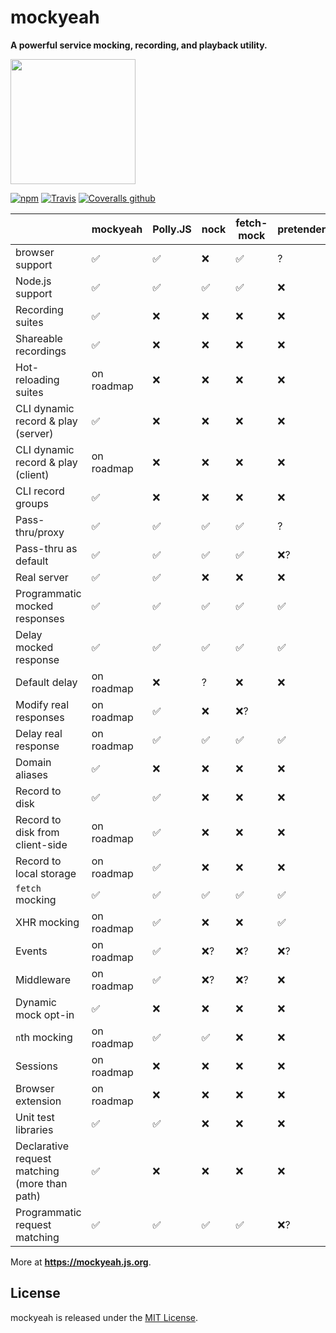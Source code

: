 # mockyeah

**A powerful service mocking, recording, and playback utility.**

<img src="packages/mockyeah-docs/src/images/logo/mockyeah-600.png" height="200" />

[![npm](https://img.shields.io/npm/v/@mockyeah/server.svg)](https://www.npmjs.com/package/@mockyeah/server)
[![Travis](https://img.shields.io/travis/mockyeah/mockyeah.svg)](https://travis-ci.org/mockyeah/mockyeah)
[![Coveralls github](https://img.shields.io/coveralls/github/mockyeah/mockyeah.svg)](https://coveralls.io/github/mockyeah/mockyeah)

|  | mockyeah | Polly.JS | nock | fetch-mock | pretender |
|--|--|--|--|--|--|
| browser support | :white_check_mark: | :white_check_mark: | :x: | :white_check_mark: | ? |
| Node.js support | :white_check_mark: | :white_check_mark: | :white_check_mark: | :white_check_mark: | :x: |
| Recording suites | :white_check_mark: | :x: | :x: | :x: | :x: |
| Shareable recordings | :white_check_mark: | :x: | :x: | :x: | :x: |
| Hot-reloading suites | on roadmap | :x: | :x: | :x: | :x: |
| CLI dynamic record & play (server) | :white_check_mark: | :x: | :x: | :x: | :x: |
| CLI dynamic record & play (client) | on roadmap | :x: | :x: | :x: | :x: |
| CLI record groups | :white_check_mark: | :x: | :x: | :x: | :x: |
| Pass-thru/proxy | :white_check_mark: | :white_check_mark: | :white_check_mark: | :white_check_mark: | ? |
| Pass-thru as default | :white_check_mark: | :white_check_mark: | :white_check_mark: | :white_check_mark: | :x:? |
| Real server | :white_check_mark: | :white_check_mark: | :x: | :x: | :x: |
| Programmatic mocked responses | :white_check_mark: | :white_check_mark: | :white_check_mark: | :white_check_mark: | :white_check_mark: |
| Delay mocked response | :white_check_mark: | :white_check_mark: | :white_check_mark: | :white_check_mark: | :white_check_mark: |
| Default delay | on roadmap | :x: | ? | :x: | :x: |
| Modify real responses | on roadmap | :white_check_mark: | :x: | :x:? |
| Delay real response | on roadmap | :white_check_mark: | :white_check_mark: | :white_check_mark: | :white_check_mark: |
| Domain aliases | :white_check_mark: | :x: | :x: | :x: | :x: |
| Record to disk | :white_check_mark: | :white_check_mark: | :x: | :x: | :x: |
| Record to disk from client-side | on roadmap | :white_check_mark: | :x: | :x: | :x: |
| Record to local storage | on roadmap | :white_check_mark: | :x: | :x: | :x: |
| `fetch` mocking | :white_check_mark: | :white_check_mark: | :white_check_mark: | :white_check_mark: | :white_check_mark: |
| XHR mocking | on roadmap | :white_check_mark: | :x: | :x: | :white_check_mark: |
| Events | on roadmap | :white_check_mark: | :x:? | :x:? | :x:? |
| Middleware | on roadmap | :white_check_mark: | :x:? | :x:? | :x: |
| Dynamic mock opt-in | :white_check_mark: | :x: | :x: | :x: | :x: |
| `n`th mocking | on roadmap | :white_check_mark: | :white_check_mark: | :x: | :x: |
| Sessions | on roadmap | :x: | :x: | :x: | :x: |
| Browser extension | on roadmap | :x: | :x: | :x: | :x: |
| Unit test libraries | :white_check_mark: | :white_check_mark: | :x: | :x: | :x: |
| Declarative request matching (more than path) | :white_check_mark: | :x: | :x: | :x: | :x: |
| Programmatic request matching | :white_check_mark: | :white_check_mark: | :white_check_mark: | :white_check_mark: | :x:? |

More at **https://mockyeah.js.org**.

## License

mockyeah is released under the [MIT License](https://opensource.org/licenses/MIT).

